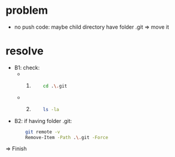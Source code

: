 # problem
- no push code: maybe child directory have folder .git => move it

# resolve
- B1: check: 
    + 1. 
            ```sh
                cd .\.git
            ```
    + 2. 
            ```sh
                ls -la
            ```
- B2: if having folder .git:
    ```sh
        git remote -v
        Remove-Item -Path .\.git -Force
    ```

=> Finish
